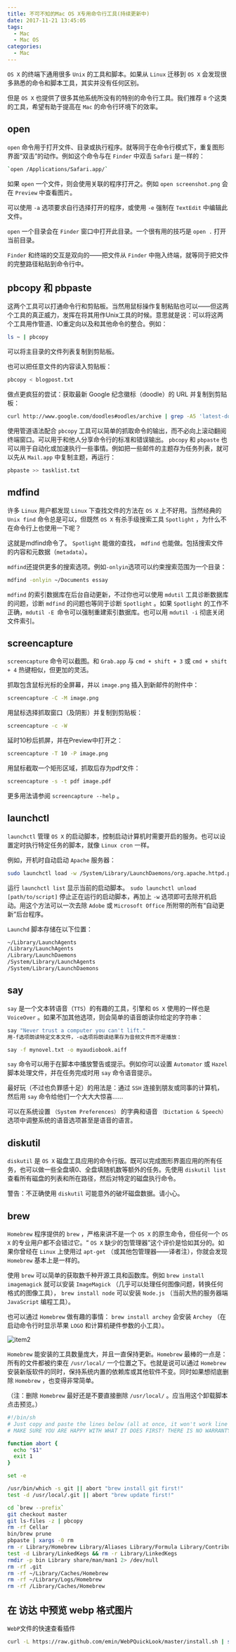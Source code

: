 ```yaml
---
title: 不可不知的Mac OS X专用命令行工具(持续更新中)
date: 2017-11-21 13:45:05
tags:
  - Mac
  - Mac OS
categories:
  - Mac
---
```


`OS X` 的终端下通用很多 `Unix` 的工具和脚本。如果从 `Linux` 迁移到 `OS X` 会发现很多熟悉的命令和脚本工具，其实并没有任何区别。

但是 `OS X` 也提供了很多其他系统所没有的特别的命令行工具。我们推荐 `8` 个这类的工具，希望有助于提高在 `Mac` 的命令行环境下的效率。

<!-- more -->

## open

`open` 命令用于打开文件、目录或执行程序。就等同于在命令行模式下，重复图形界面“双击”的动作。例如这个命令与在 `Finder` 中双击 `Safari` 是一样的：

```bash
`open /Applications/Safari.app/`
```

如果 `open` 一个文件，则会使用关联的程序打开之。例如 `open screenshot.png` 会在 `Preview` 中查看图片。

可以使用 `-a` 选项要求自行选择打开的程序，或使用 `-e` 强制在 `TextEdit` 中编辑此文件。

`open` 一个目录会在 `Finder` 窗口中打开此目录。一个很有用的技巧是 `open .` 打开当前目录。

`Finder` 和终端的交互是双向的——把文件从 `Finder` 中拖入终端，就等同于把文件的完整路径粘贴到命令行中。

## pbcopy 和 pbpaste

这两个工具可以打通命令行和剪贴板。当然用鼠标操作复制粘贴也可以——但这两个工具的真正威力，发挥在将其用作Unix工具的时候。意思就是说：可以将这两个工具用作管道、IO重定向以及和其他命令的整合。例如：

```bash
ls ~ | pbcopy
```

可以将主目录的文件列表复制到剪贴板。

也可以把任意文件的内容读入剪贴板：

```bash
pbcopy < blogpost.txt
```

做点更疯狂的尝试：获取最新 Google 纪念徽标（doodle）的 URL 并复制到剪贴板：

```bash
curl http://www.google.com/doodles#oodles/archive | grep -A5 'latest-doodle on' | grep 'img src' | sed s/.*'<img src="\/\/'/''/ | sed s/'" alt=".*'/''/ | pbcopy
```

使用管道语法配合 `pbcopy` 工具可以简单的抓取命令的输出，而不必向上滚动翻阅终端窗口。可以用于和他人分享命令行的标准和错误输出。 `pbcopy` 和 `pbpaste` 也可以用于自动化或加速执行一些事情。例如把一些邮件的主题存为任务列表，就可以先从 `Mail.app` 中复制主题，再运行：

```bash
pbpaste >> tasklist.txt
```

## mdfind

许多 `Linux` 用户都发现 `Linux` 下查找文件的方法在 `OS X` 上不好用。当然经典的 `Unix find` 命令总是可以，但既然 `OS X` 有杀手级搜索工具 `Spotlight` ，为什么不在命令行上也使用一下呢？

这就是mdfind命令了。 `Spotlight` 能做的查找， `mdfind` 也能做。包括搜索文件的内容和元数据（`metadata`）。

`mdfind`还提供更多的搜索选项。例如`-onlyin`选项可以约束搜索范围为一个目录：

```bash
mdfind -onlyin ~/Documents essay
```

`mdfind` 的索引数据库在后台自动更新，不过你也可以使用 `mdutil` 工具诊断数据库的问题，诊断 `mdfind` 的问题也等同于诊断 `Spotlight` 。如果 `Spotlight` 的工作不正确，`mdutil -E `命令可以强制重建索引数据库。也可以用 `mdutil -i` 彻底关闭文件索引。

## screencapture

`screencapture` 命令可以截图。和 `Grab.app` 与 `cmd + shift + 3` 或 `cmd + shift + 4` 热键相似，但更加的灵活。

抓取包含鼠标光标的全屏幕，并以 `image.png` 插入到新邮件的附件中：

```bash
screencapture -C -M image.png
```

用鼠标选择抓取窗口（及阴影）并复制到剪贴板：

```bash
screencapture -c -W
```

延时10秒后抓屏，并在Preview中打开之：

```bash
screencapture -T 10 -P image.png
```

用鼠标截取一个矩形区域，抓取后存为pdf文件：

```bash
screencapture -s -t pdf image.pdf
```

更多用法请参阅 `screencapture --help` 。

## launchctl

`launchctl` 管理 `OS X` 的启动脚本，控制启动计算机时需要开启的服务。也可以设置定时执行特定任务的脚本，就像 `Linux cron` 一样。

例如，开机时自动启动 `Apache` 服务器：

```bash
sudo launchctl load -w /System/Library/LaunchDaemons/org.apache.httpd.plist
```

运行 `launchctl list` 显示当前的启动脚本。 `sudo launchctl unload [path/to/script]` 停止正在运行的启动脚本，再加上 `-w` 选项即可去除开机启动。用这个方法可以一次去除 `Adobe` 或 `Microsoft Office` 所附带的所有“自动更新”后台程序。

`Launchd` 脚本存储在以下位置：

```bash
~/Library/LaunchAgents
/Library/LaunchAgents
/Library/LaunchDaemons
/System/Library/LaunchAgents
/System/Library/LaunchDaemons
```

<!-- 启动脚本的格式可以参考这篇blog，或苹果开发者中心的文章。你也可以使用Lingon应用来完全取代命令行。 -->

## say

`say` 是一个文本转语音（`TTS`）的有趣的工具，引擎和 `OS X` 使用的一样也是 `VoiceOver` 。如果不加其他选项，则会简单的语音朗读你给定的字符串：

```bash
say "Never trust a computer you can't lift."
用-f选项朗读特定文本文件，-o选项将朗读结果存为音频文件而不是播放：
```

```bash
say -f mynovel.txt -o myaudiobook.aiff
```

`say` 命令可以用于在脚本中播放警告或提示。例如你可以设置 `Automator` 或 `Hazel` 脚本处理文件，并在任务完成时用 `say` 命令语音提示。

最好玩（不过也负罪感十足）的用法是：通过 `SSH` 连接到朋友或同事的计算机，然后用 `say` 命令给他们一个大大大惊喜……

可以在系统设置 `（System Preferences）` 的字典和语音 `（Dictation & Speech）` 选项中调整系统的语音选项甚至是语音的语言。

## diskutil

`diskutil` 是 `OS X` 磁盘工具应用的命令行版。既可以完成图形界面应用的所有任务，也可以做一些全盘填0、全盘填随机数等额外的任务。先使用 `diskutil list` 查看所有磁盘的列表和所在路径，然后对特定的磁盘执行命令。

警告：不正确使用 `diskutil` 可能意外的破坏磁盘数据。请小心。

## brew

`Homebrew` 程序提供的 `brew` ，严格来讲不是一个 `OS X` 的原生命令，但任何一个 `OS X` 的专业用户都不会错过它。“ `OS X` 缺少的包管理器”这个评价是恰如其分的。如果你曾经在 `Linux` 上使用过 `apt-get` （或其他包管理器——译者注），你就会发现 `Homebrew` 基本上是一样的。

使用 `brew` 可以简单的获取数千种开源工具和函数库。例如 `brew install imagemagick` 就可以安装 `ImageMagick` （几乎可以处理任何图像问题，转换任何格式的图像工具）， `brew install node` 可以安装 `Node.js` （当前大热的服务器端 `JavaScript` 编程工具）。

也可以通过 `Homebrew` 做有趣的事情： `brew install archey` 会安装 `Archey` （在启动命令行时显示苹果 `LOGO` 和计算机硬件参数的小工具）。

![item2](https://cdn.dode.top/item2.png)

`Homebrew` 能安装的工具数量庞大，并且一直保持更新。`Homebrew` 最棒的一点是：所有的文件都被约束在 `/usr/local/` 一个位置之下。也就是说可以通过 `Homebrew` 安装新版软件的同时，保持系统内置的依赖库或其他软件不变。同时如果想彻底删除 `Homebrew` ，也变得非常简单。

（注：删除 `Homebrew` 最好还是不要直接删除 `/usr/local/` 。应当用这个卸载脚本点击预览。）

```bash
#!/bin/sh
# Just copy and paste the lines below (all at once, it won't work line by line!)
# MAKE SURE YOU ARE HAPPY WITH WHAT IT DOES FIRST! THERE IS NO WARRANTY!

function abort {
  echo "$1"
  exit 1
}

set -e

/usr/bin/which -s git || abort "brew install git first!"
test -d /usr/local/.git || abort "brew update first!"

cd `brew --prefix`
git checkout master
git ls-files -z | pbcopy
rm -rf Cellar
bin/brew prune
pbpaste | xargs -0 rm
rm -r Library/Homebrew Library/Aliases Library/Formula Library/Contributions
test -d Library/LinkedKegs && rm -r Library/LinkedKegs
rmdir -p bin Library share/man/man1 2> /dev/null
rm -rf .git
rm -rf ~/Library/Caches/Homebrew
rm -rf ~/Library/Logs/Homebrew
rm -rf /Library/Caches/Homebrew
```

## 在 访达 中预览 webp 格式图片

`WebP`文件的快速查看插件

```bash
curl -L https://raw.github.com/emin/WebPQuickLook/master/install.sh | sh
```
